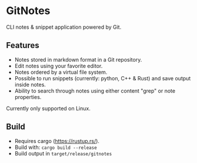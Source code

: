 # GitNotes
CLI notes & snippet application powered by Git.

## Features
* Notes stored in markdown format in a Git repository.
* Edit notes using your favorite editor.
* Notes ordered by a virtual file system.
* Possible to run snippets (currently: python, C++ & Rust) and save output inside notes.
* Ability to search through notes using either content "grep" or note properties.

Currently only supported on Linux.

## Build
* Requires cargo (https://rustup.rs/).
* Build with: `cargo build --release`
* Build output in `target/release/gitnotes`
